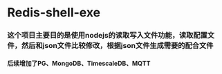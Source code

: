 # Redis-shell-exe

###  这个项目主要目的是使用nodejs的读取写入文件功能，读取配置文件，然后和json文件比较修改，根据json文件生成需要的配合文件

#### 后续增加了PG、MongoDB、TimescaleDB、MQTT